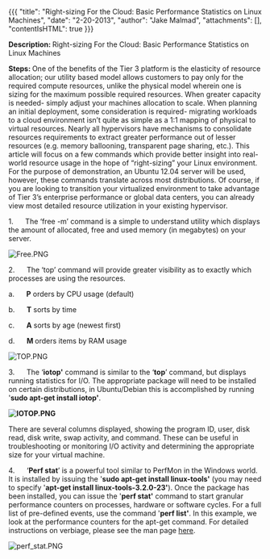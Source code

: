 {{{
  "title": "Right-sizing For the Cloud: Basic Performance Statistics on Linux Machines",
  "date": "2-20-2013",
  "author": "Jake Malmad",
  "attachments": [],
  "contentIsHTML": true
}}}

<p><strong>Description: </strong>Right-sizing For the Cloud: Basic Performance Statistics on Linux Machines</p>
<p><strong>Steps: </strong>One of the benefits of the Tier 3 platform is the elasticity of resource allocation; our utility based model allows customers to pay only for the required compute resources, unlike the physical model wherein one is sizing for the
  maximum possible required resources. When greater capacity is needed- simply adjust your machines allocation to scale. When planning an initial deployment, some consideration is required- migrating workloads to a cloud environment isn’t quite as simple
  as a 1:1 mapping of physical to virtual resources. Nearly all hypervisors have mechanisms to consolidate resources requirements to extract greater performance out of lesser resources (e.g. memory ballooning, transparent page sharing, etc.). This article
  will focus on a few commands which provide better insight into real-world resource usage in the hope of “right-sizing” your Linux environment. For the purpose of demonstration, an Ubuntu 12.04 server will be used, however, these commands translate across
  most distributions. Of course, if you are looking to transition your virtualized environment to take advantage of Tier 3’s enterprise performance or global data centers, you can already view most detailed resource utilization in your existing hypervisor.</p>
<p>1.&nbsp;&nbsp;&nbsp;&nbsp;&nbsp; The ‘free -m’ command is a simple to understand utility which displays the amount of allocated, free and used memory (in megabytes) on your server.</p>
<p><img src="https://t3n.zendesk.com/attachments/token/8tddwlkpixqbb5t/?name=Free.PNG" alt="Free.PNG" />
</p>
<p>2.&nbsp;&nbsp;&nbsp;&nbsp;&nbsp; The ‘top’ command will provide greater visibility as to exactly which processes are using the resources.<strong> </strong>
</p>
<p>a.&nbsp;&nbsp;&nbsp;&nbsp;&nbsp; <strong>P</strong>&nbsp;orders by CPU usage (default)</p>
<p>b.&nbsp;&nbsp;&nbsp;&nbsp;&nbsp; <strong>T</strong>&nbsp;sorts by time</p>
<p>c.&nbsp;&nbsp;&nbsp;&nbsp;&nbsp; <strong>A</strong>&nbsp;sorts by age (newest first)</p>
<p>d.&nbsp;&nbsp;&nbsp;&nbsp;&nbsp; <strong>M&nbsp;</strong>orders items by RAM usage</p>
<p><img src="https://t3n.zendesk.com/attachments/token/bkngblgwbwvuxa0/?name=TOP.PNG" alt="TOP.PNG" />
</p>
<p>3.&nbsp;&nbsp;&nbsp;&nbsp;&nbsp; The ‘<strong>iotop'</strong> command is similar to the ‘<strong>top</strong>’ command, but displays running statistics for I/O. The appropriate package will need to be installed on certain distributions, in Ubuntu/Debian
  this is accomplished by running '<strong>sudo apt-get install iotop'</strong>.</p>
<p><strong><img src="https://t3n.zendesk.com/attachments/token/nwkmy4wj12ac6ih/?name=IOTOP.PNG" alt="IOTOP.PNG" /></strong>
</p>
<p>There are several columns displayed, showing the program ID, user, disk read, disk write, swap activity, and command. These can be useful in troubleshooting or monitoring I/O activity and determining the appropriate size for your virtual machine.</p>
<p>4.&nbsp;&nbsp;&nbsp;&nbsp;&nbsp; ‘<strong>Perf stat</strong>’ is a powerful tool similar to PerfMon in the Windows world. It is installed by issuing the '<strong>sudo apt-get install linux-tools'</strong> (you may need to specify '<strong>apt-get install linux-tools-3.2.0-23'</strong>).
  Once the package has been installed, you can issue the '<strong>perf stat'</strong> command to start granular performance counters on processes, hardware or software cycles. For a full list of pre-defined events, use the command '<strong>perf list'</strong>.
  In this example, we look at the performance counters for the apt-get command. For detailed instructions on verbiage, please see the man page <a href="http://manpages.ubuntu.com/manpages/lucid/man1/perf-stat.1.html">here</a>.</p>
<p><img src="https://t3n.zendesk.com/attachments/token/nzrvaxynbo9pdyo/?name=perf+stat.PNG" alt="perf_stat.PNG" />
</p>
